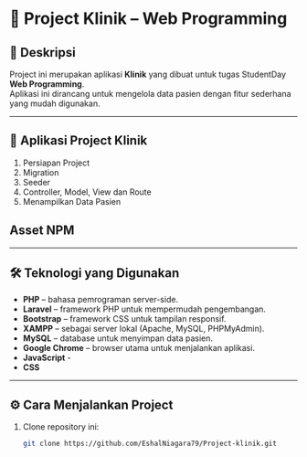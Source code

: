 # 🏥 Project Klinik – Web Programming

## 📌 Deskripsi
Project ini merupakan aplikasi **Klinik** yang dibuat untuk tugas StudentDay **Web Programming**.  
Aplikasi ini dirancang untuk mengelola data pasien dengan fitur sederhana yang mudah digunakan.  

---

## 📂 Aplikasi Project Klinik
1. Persiapan Project
2. Migration
3. Seeder
4. Controller, Model, View dan Route
5. Menampilkan Data Pasien

## Asset NPM
---

## 🛠️ Teknologi yang Digunakan
- **PHP** – bahasa pemrograman server-side.  
- **Laravel** – framework PHP untuk mempermudah pengembangan.  
- **Bootstrap** – framework CSS untuk tampilan responsif.  
- **XAMPP** – sebagai server lokal (Apache, MySQL, PHPMyAdmin).  
- **MySQL** – database untuk menyimpan data pasien.  
- **Google Chrome** – browser utama untuk menjalankan aplikasi.
- **JavaScript** -
- **CSS**

---

## ⚙️ Cara Menjalankan Project
1. Clone repository ini:  
   ```bash
   git clone https://github.com/EshalNiagara79/Project-klinik.git
